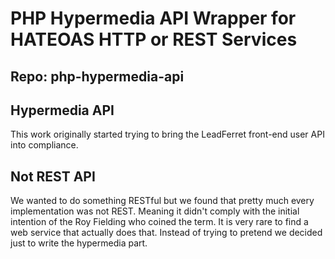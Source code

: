 # PHP Hypermedia API Wrapper for HATEOAS HTTP or REST Services
## Repo: php-hypermedia-api

## Hypermedia API 

This work originally started trying to bring the LeadFerret front-end user API into compliance. 

## Not REST API

We wanted to do something RESTful but we found that pretty much every implementation was not REST.  Meaning it didn't comply with the initial intention of the Roy Fielding who coined the term. It is very rare to find a web service that actually does that.  Instead of trying to pretend we decided just to write the hypermedia part.  


